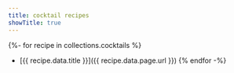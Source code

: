 ```yaml
---
title: cocktail recipes
showTitle: true
---
```


{%- for recipe in collections.cocktails %}
- [{{ recipe.data.title }}]({{ recipe.data.page.url }})
{% endfor -%}
